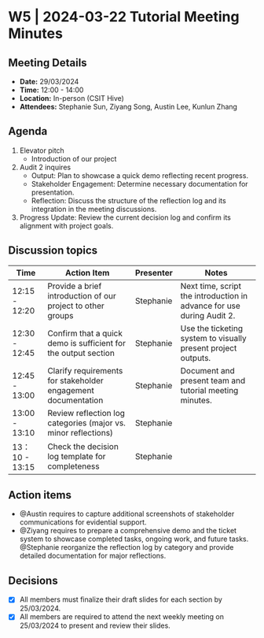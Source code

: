 # W5 | 2024-03-22 Tutorial Meeting Minutes

## Meeting Details
- **Date:** 29/03/2024
- **Time:** 12:00 - 14:00
- **Location:** In-person (CSIT Hive) 
- **Attendees:** Stephanie Sun, Ziyang Song, Austin Lee, Kunlun Zhang 

## Agenda

1. Elevator pitch
   - Introduction of our project 
2. Audit 2 inquires
   - Output: Plan to showcase a quick demo reflecting recent progress.
   - Stakeholder Engagement: Determine necessary documentation for presentation.
   - Reflection: Discuss the structure of the reflection log and its integration in the meeting discussions.
3. Progress Update:
Review the current decision log and confirm its alignment with project goals.


 



## Discussion topics
| Time                | Action Item                                             | Presenter        | Notes      |
|---------------------|---------------------------------------------------------|------------------|------------|
| 12:15 - 12:20         |   Provide a brief introduction of our project to other groups	   |  Stephanie | Next time, script the introduction in advance for use during Audit 2. |
| 12:30 - 12:45         |    Confirm that a quick demo is sufficient for the output section	   |  Stephanie | Use the ticketing system to visually present project outputs.  |
| 12:45 - 13:00          | Clarify requirements for stakeholder engagement documentation	  |  Stephanie  | Document and present team and tutorial meeting minutes.   |
| 13:00 - 13:10          |   Review reflection log categories (major vs. minor reflections)	 |  Stephanie | 
| 13：10 - 13:15          | Check the decision log template for completeness	  	   |  Stephanie |  |




## Action items 
- @Austin requires to capture additional screenshots of stakeholder communications for evidential support.
- @Ziyang requires to prepare a comprehensive demo and the ticket system to showcase completed tasks, ongoing work, and future tasks.
@Stephanie reorganize the reflection log by category and provide detailed documentation for major reflections.




## Decisions 
- [x] All members must finalize their draft slides for each section by 25/03/2024.
- [x] All members are required to attend the next weekly meeting on 25/03/2024 to present and review their slides.
